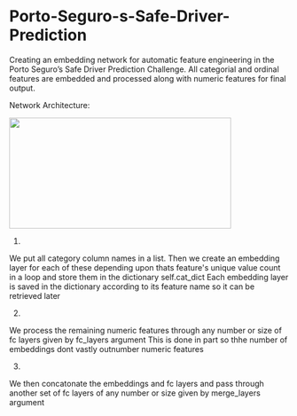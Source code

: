 # Porto-Seguro-s-Safe-Driver-Prediction

Creating an embedding network for automatic feature engineering in the Porto Seguro’s Safe Driver Prediction Challenge.
All categorial and ordinal features are embedded and processed along with numeric features for final output.

Network Architecture:

<img src="https://camo.githubusercontent.com/f8ef85636f11960c7b85d465a9844695480ff37f/68747470733a2f2f6769746875622e636f6d2f7869616f7a686f7577616e672f6b6167676c652d706f72746f2d73656775726f2f7261772f383364373934663664636536333234366165663637323039626635393662646165353466656132322f4a7570797465725f6e6e6d6f64656c2f4a7570797465725f696d6167652f4e4e5f6c617965722e706e67" width="400" height="200">

1)

We put all category column names in a list.
Then we create an embedding layer for each of these depending upon thats feature's unique value count in a loop and store them in the dictionary self.cat_dict
Each embedding layer is saved in the dictionary according to its feature name so it can be retrieved later

2)

We process the remaining numeric features through any number or size of fc layers given by fc_layers argument
This is done in part so thhe number of embeddings dont vastly outnumber numeric features

3)

We then concatonate the embeddings and fc layers and pass through another set of fc layers of any number or size given by merge_layers argument
